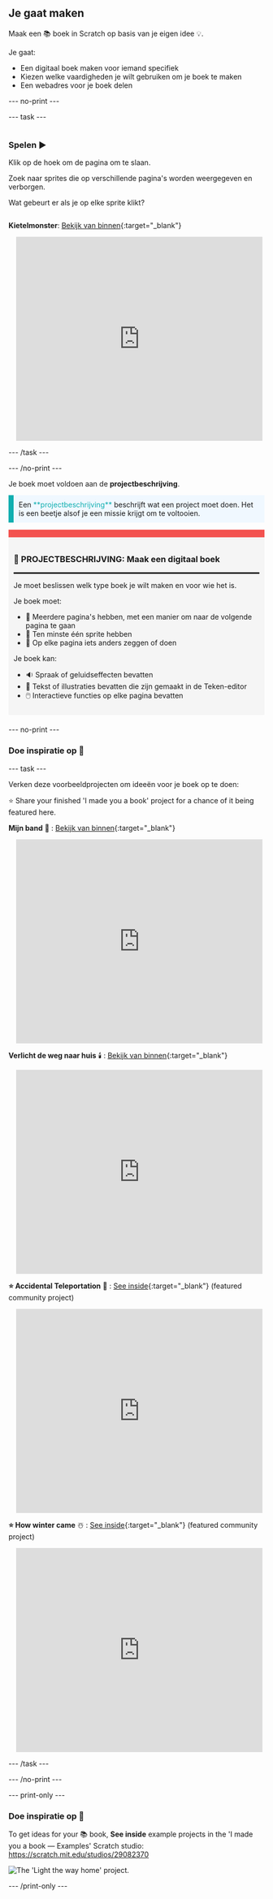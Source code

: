 ## Je gaat maken

Maak een 📚 boek in Scratch op basis van je eigen idee 💡.

Je gaat:

+ Een digitaal boek maken voor iemand specifiek
+ Kiezen welke vaardigheden je wilt gebruiken om je boek te maken
+ Een webadres voor je boek delen

--- no-print ---

--- task ---

<div style="display: flex; flex-wrap: wrap">
<div style="flex-basis: 200px; flex-grow: 1">

### Spelen ▶️ 

Klik op de hoek om de pagina om te slaan.

Zoek naar sprites die op verschillende pagina's worden weergegeven en verborgen.
  
Wat gebeurt er als je op elke sprite klikt?

</div>
<div>
  
**Kietelmonster**: [Bekijk van binnen](https://scratch.mit.edu/projects/500189097/editor){:target="_blank"}
<div class="scratch-preview" style="margin-left: 15px;">
  <iframe allowtransparency="true" width="485" height="402" src="https://scratch.mit.edu/projects/embed/500189097/?autostart=false" frameborder="0"></iframe>
</div>

</div>
</div>

--- /task ---

--- /no-print ---

Je boek moet voldoen aan de **projectbeschrijving**.

<p style="border-left: solid; border-width:10px; border-color: #0faeb0; background-color: aliceblue; padding: 10px;">
Een <span style="color: #0faeb0">**projectbeschrijving**</span> beschrijft wat een project moet doen. Het is een beetje alsof je een missie krijgt om te voltooien.
</p>

<div style="border-top: 15px solid #f3524f; background-color: whitesmoke; margin-bottom: 20px; padding: 10px;">

### 🎯 PROJECTBESCHRIJVING: Maak een **digitaal boek**
<hr style="border-top: 2px solid black;">

Je moet beslissen welk type boek je wilt maken en voor wie het is. 

Je boek moet:
+ 📃 Meerdere pagina's hebben, met een manier om naar de volgende pagina te gaan
+ 🐢 Ten minste één sprite hebben
+ 💬 Op elke pagina iets anders zeggen of doen

Je boek kan:
+ 🔉 Spraak of geluidseffecten bevatten
+ 🎨 Tekst of illustraties bevatten die zijn gemaakt in de Teken-editor
+ 🖱️ Interactieve functies op elke pagina bevatten
</div>

--- no-print ---

### Doe inspiratie op 💭

--- task ---

Verken deze voorbeeldprojecten om ideeën voor je boek op te doen:

⭐ Share your finished 'I made you a book' project for a chance of it being featured here.

**Mijn band** 🎸 : [Bekijk van binnen](https://scratch.mit.edu/projects/724148783/editor){:target="_blank"}
<div class="scratch-preview" style="margin-left: 15px;">
  <iframe allowtransparency="true" width="485" height="402" src="https://scratch.mit.edu/projects/embed/724148783/?autostart=false" frameborder="0"></iframe>
</div>

**Verlicht de weg naar huis** 🕯️ : [Bekijk van binnen](https://scratch.mit.edu/projects/499860786/editor){:target="_blank"}
<div class="scratch-preview" style="margin-left: 15px;">
  <iframe allowtransparency="true" width="485" height="402" src="https://scratch.mit.edu/projects/embed/499860786/?autostart=false" frameborder="0"></iframe>
</div>

**⭐ Accidental Teleportation** 🚀 : [See inside](https://scratch.mit.edu/projects/793833913/editor){:target="_blank"} (featured community project)
<div class="scratch-preview" style="margin-left: 15px;">
  <iframe allowtransparency="true" width="485" height="402" src="https://scratch.mit.edu/projects/embed/793833913/?autostart=false" frameborder="0"></iframe>
</div>

**⭐ How winter came** ☃️ : [See inside](https://scratch.mit.edu/projects/707648744/editor){:target="_blank"} (featured community project)
<div class="scratch-preview" style="margin-left: 15px;">
  <iframe allowtransparency="true" width="485" height="402" src="https://scratch.mit.edu/projects/embed/707648744/?autostart=false" frameborder="0"></iframe>
</div>

--- /task ---

--- /no-print ---

--- print-only ---

### Doe inspiratie op 💭

To get ideas for your 📚 book, **See inside** example projects in the 'I made you a book — Examples' Scratch studio: https://scratch.mit.edu/studios/29082370

![The 'Light the way home' project.](images/showcase_static.png)

--- /print-only ---


